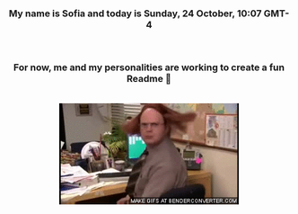 


<div align="center">
<h3 >My name is Sofia and today is Sunday, 24 October, 10:07 GMT-4</h3><br>
<h3 >For now, me and my personalities are working to create a fun Readme 👋
</h3><br>
<img src='img/dwight.gif' alt='working...'/>
</div>

